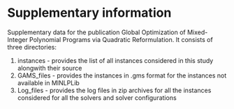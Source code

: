 # Supplementary information
Supplementary data for the publication Global Optimization of Mixed-Integer Polynomial Programs via Quadratic Reformulation.
It consists of three directories:
1. instances - provides the list of all instances considered in this study alongwith their source
2. GAMS_files - provides the instances in .gms format for the instances not available in MINLPLib
3. Log_files - provides the log files in zip archives for all the instances considered for all the solvers and solver configurations
